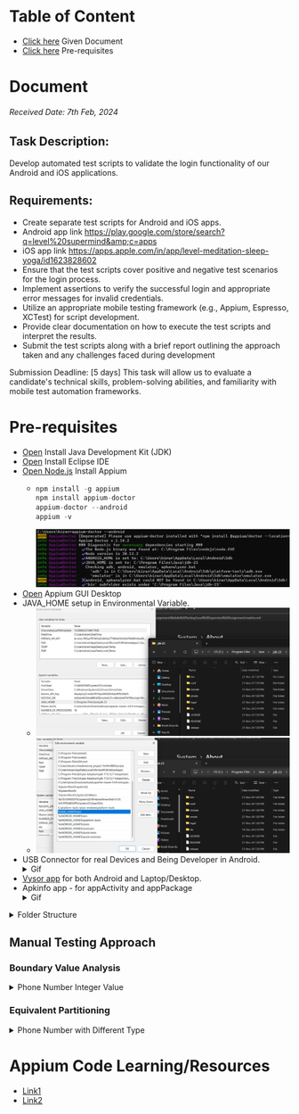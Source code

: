 # Table of Content
 - [Click here](https://github.com/RouthKiranBabu/Masai-School-Journey/edit/main/Assignment/Mobile%20Testing/Level%20Supermind%20Assignment/readme.md#document) Given Document
 - [Click here](https://github.com/RouthKiranBabu/Masai-School-Journey/blob/main/Assignment/Mobile%20Testing/Level%20Supermind%20Assignment/readme.md#pre-requisites) Pre-requisites
# Document 
###### Received Date: 7th Feb, 2024
## Task Description:
Develop automated test scripts to validate the login functionality of our Android and iOS
applications.
## Requirements:
 - Create separate test scripts for Android and iOS apps.
 - Android app link
https://play.google.com/store/search?q=level%20supermind&amp;c=apps
 - iOS app link
https://apps.apple.com/in/app/level-meditation-sleep-yoga/id1623828602
 - Ensure that the test scripts cover positive and negative test scenarios for the login
process.
 - Implement assertions to verify the successful login and appropriate error messages
for invalid credentials.
 - Utilize an appropriate mobile testing framework (e.g., Appium, Espresso, XCTest) for
script development.
 - Provide clear documentation on how to execute the test scripts and interpret the
results.
 - Submit the test scripts along with a brief report outlining the approach taken and any
challenges faced during development

Submission Deadline: [5 days]
This task will allow us to evaluate a candidate&#39;s technical skills, problem-solving abilities, and
familiarity with mobile test automation frameworks.
# Pre-requisites
 - [Open](https://www.oracle.com/java/technologies/downloads/#java11?er=221886) Install Java Development Kit (JDK)
 - [Open](https://www.eclipse.org/) Install Eclipse IDE
 - [Open Node.js](https://nodejs.org/en) Install Appium
   - ```java
     npm install -g appium
     npm install appium-doctor
     appium-doctor --android
     appium -v
      ```
     <img alt="Completion Certificate" src="./appium_doctor.png"> </img>
  - [Open](https://appium.io/docs/en/latest/) Appium GUI Desktop
  - JAVA_HOME setup in Environmental Variable.
    - <img alt="Completion Certificate" src="./javaHome.png"> </img>
    - <img alt="Completion Certificate" src="./javaHomePath.png"> </img>
  - USB Connector for real Devices and Being Developer in Android.
    <details>
     <summary>Gif</summary>
     <img alt="Completion Certificate" src="./usb.gif"> </img>
    </details>
  - [Vysor app](https://www.vysor.io/) for both Android and Laptop/Desktop.
  - Apkinfo app - for appActivity and appPackage
    <details align = "center">
     <summary align = "left">Gif</summary>
     <img alt="Completion Certificate" src="./appActivity.gif" width=50%> </img>
     <img alt="Completion Certificate" src="./appPackage.gif" width=50%> </img>
    </details>
   

<details>
<summary>Folder Structure</summary>

```mermaid
graph TD;
a[Level Supermind Assignment]-->|Folder| b[Android/];
b --> c[src/test/]
c --> f[java]
f --> |Initializes the Appium driver, Loads configurations from config.properties, Sets up common test setup and teardown methods| h[base]
f --> |Implements Page Object Model POM for UI elements, Each page of the app gets a separate class.| i[pages]
f --> j[Reports]
j --> |test-output/ → Stores TestNG reports, Extent Reports can also be generated.| k[ReportManager]
j --> TestListner
f --> n[utils]
f --> l[tests]
l --> m[Contains User Scripts]
c --> g[resources]
g --> Properties
g --> Reports
g --> p[Runner]
p --> q[xml files for corresponding Login page]
g --> screenshots
b --> d[target]
b --> |Add all required dependencies & Plugin| e[pom.xml]
b --> readme.md
```
</details>

## Manual Testing Approach
### Boundary Value Analysis 
<details>
 <summary>Phone Number Integer Value</summary>
 
| Condition | Status |
| ---: | :--- |
| < 10 | ❌ |
| > 10 | ❌ |
| = 10 | ✅ |
</details>

### Equivalent Partitioning 
<details>
 <summary>Phone Number with Different Type</summary>
 
| Condition | Status | Example |
| ---: | :--- | :---:
| Integer Type | ✅ | 1234567890 |
| Other Type or Symbol | ❌ | 123*567890 |
</details>

# Appium Code Learning/Resources
- [Link1](https://github.com/RouthKiranBabu/Masai-School-Journey/tree/main/Assignment/Mobile%20Testing)
- [Link2](https://github.com/RouthKiranBabu/Masai-School-Journey/tree/main/Lectures/Appium)
